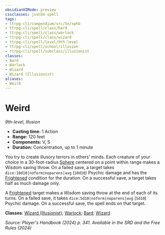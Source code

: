 ```yaml
---
obsidianUIMode: preview
cssclasses: json5e-spell
tags:
- ttrpg-cli/compendium/src/5e/xphb
- ttrpg-cli/spell/class/bard
- ttrpg-cli/spell/class/warlock
- ttrpg-cli/spell/class/wizard
- ttrpg-cli/spell/level/9th-level
- ttrpg-cli/spell/school/illusion
- ttrpg-cli/spell/subclass/illusionist
classes:
- Bard
- Warlock
- Wizard
- Wizard (Illusionist)
aliases:
- Weird
---
```

# Weird
*9th-level, Illusion*  


- **Casting time:** 1 Action
- **Range:** 120 feet
- **Components:** V, S
- **Duration:** Concentration, up to 1 minute

You try to create illusory terrors in others' minds. Each creature of your choice in a 30-foot-radius [Sphere](/3-Mechanics/CLI/variant-rules/sphere-area-of-effect-xphb.md) centered on a point within range makes a Wisdom saving throw. On a failed save, a target takes `dice:10d10|noform|noparens|avg` (`10d10`) Psychic damage and has the [Frightened](/3-Mechanics/CLI/conditions.md#Frightened) condition for the duration. On a successful save, a target takes half as much damage only.

A [Frightened](/3-Mechanics/CLI/conditions.md#Frightened) target makes a Wisdom saving throw at the end of each of its turns. On a failed save, it takes `dice:5d10|noform|noparens|avg` (`5d10`) Psychic damage. On a successful save, the spell ends on that target.

**Classes**: [Wizard (Illusionist)](/3-Mechanics/CLI/lists/list-spells-classes-illusionist-xphb.md "subclass=XPHB;class=XPHB"); [Warlock](/3-Mechanics/CLI/lists/list-spells-classes-warlock.md); [Bard](/3-Mechanics/CLI/lists/list-spells-classes-bard.md); [Wizard](/3-Mechanics/CLI/lists/list-spells-classes-wizard.md)

*Source: Player's Handbook (2024) p. 341. Available in the <span title='Systems Reference Document (5.2)'>SRD</span> and the Free Rules (2024)*